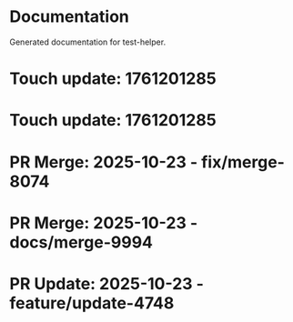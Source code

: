 # Documentation

Generated documentation for test-helper.

# Touch update: 1761201285

# Touch update: 1761201285

# PR Merge: 2025-10-23 - fix/merge-8074

# PR Merge: 2025-10-23 - docs/merge-9994

# PR Update: 2025-10-23 - feature/update-4748
